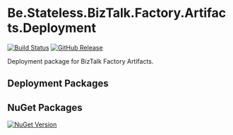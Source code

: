# Be.Stateless.BizTalk.Factory.Artifacts.Deployment

[![Build Status](https://dev.azure.com/icraftsoftware/be.stateless/_apis/build/status/Be.Stateless.BizTalk.Factory.Artifacts.Deployment%20Manual%20Release?branchName=master)](https://dev.azure.com/icraftsoftware/be.stateless/_build/latest?definitionId=666&branchName=master)
[![GitHub Release](https://img.shields.io/github/v/release/icraftsoftware/Be.Stateless.BizTalk.Factory.Artifacts.Deployment?label=Release)](https://github.com/icraftsoftware/Be.Stateless.BizTalk.Factory.Artifacts.Deployment/releases/latest)

Deployment package for BizTalk Factory Artifacts.

## Deployment Packages



## NuGet Packages

[![NuGet Version](https://img.shields.io/nuget/v/Be.Stateless.BizTalk.Factory.Environment.Settings.svg?label=Be.Stateless.BizTalk.Factory.Environment.Settings&style=flat)](https://www.nuget.org/packages/Be.Stateless.BizTalk.Factory.Environment.Settings/)
